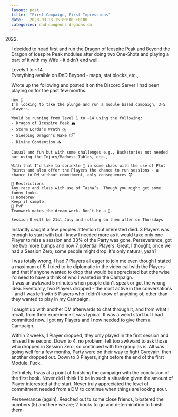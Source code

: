 ```yaml
---
layout: post
title:  "First Campaign, First Impressions"
date:   2023-03-28 15:00:00 +0100
categories: dnd dungeons drgaons dm 
---
```


2022.

I decided to head first and run the Dragon of Icespire Peak and Beyond the Dragon of Icespire Peak modules after doing two One-Shots and playing a part of it with my Wife - it didn't end well.  

Levels 1 to ~14.  
Everything avaible on DnD Beyond - maps, stat blocks, etc.,  

Wrote up the following and posted it on the Discord Server I had been playing on for the past few months.  

```text
Hey 👋 
I’m looking to take the plunge and run a module based campaign, 3-5 players.

Would be running from level 1 to ~14 using the following:
- Dragon of Icespire Peak 🏔️ 
- Storm Lords’s Wrath ⛈️ 
- Sleeping Dragon’s Wake 😴 
- Divine Contention ⛪️

Casual and fun but with some challenges e.g., Backstories not needed but using the Injury/Madness Tables, etc.,

With that I’d like to sprinkle 🤌 in some chaos with the use of Plot Points and also offer the Players the chance to run sessions - a chance to DM without commitment, only consequences 😈

🚫 Restrictions 
Any race and class with use of Tasha’s. Though you might get some funny looks.
🚫 Homebrew
Keep it simple.
🚫 PvP
Teamwork makes the dream work. Don’t be a 🍆.

Session 0 will be 21st July and rolling on then after on Thursdays 

```

Instantly caught a few peoples attention but interested died. 3 Players was enough to start with but I knew I needed more as it would take only one Player to miss a session and 33% of the Party was gone. Perseverance, got me two more bumps and now 7 potential Players. Great, I thought, once we had a Session Zero, some people might drop. It's only natural, yeah?  

I was totally wrong, I had 7 Players all eager to join me even though I stated a maximum of 5. I tried to be diplomatic in the video call with the Players and that if anyone wanted to drop that would be appreciated but otherwise I'd need to have a think of who I wanted in the Campaign.  
It was an awkward 5 minutes when people didn't speak or got the wrong idea. Eventually, two Players dropped - the most active in the conversations - and I was left with 5 Players who I didn't know of anything of, other than they wanted to play in my Campaign.  

I caught up with another DM afterwards to chat through it, and from what I recall, from their experience it was typical. It was a weird start but I had committed now. I got my Players and I now needed to give them a Campaign.  

Within 2 weeks, 1 Player dropped, they only played in the first session and missed the second. Down to 4, no problem, felt too awkward to ask those who dropped in Session Zero, so continued with the group as is. All was going well for a few months, Party were on their way to fight Cyrovain, then another dropped out. Down to 3 Players, right before the end of the first Module. Fuck.  

Definitely, I was at a point of finishing the campaign with the conclusion of the first book. Never did I think I'd be in such a situation given the amount of Player interested at the start. Never truly appreciated the level of commitment needed from a DM to continue when things are looking sour.  

Perseverance (again). Reached out to some close friends, blostered the numbers (5) and here we are; 2 books to go and determination to finish them.  
